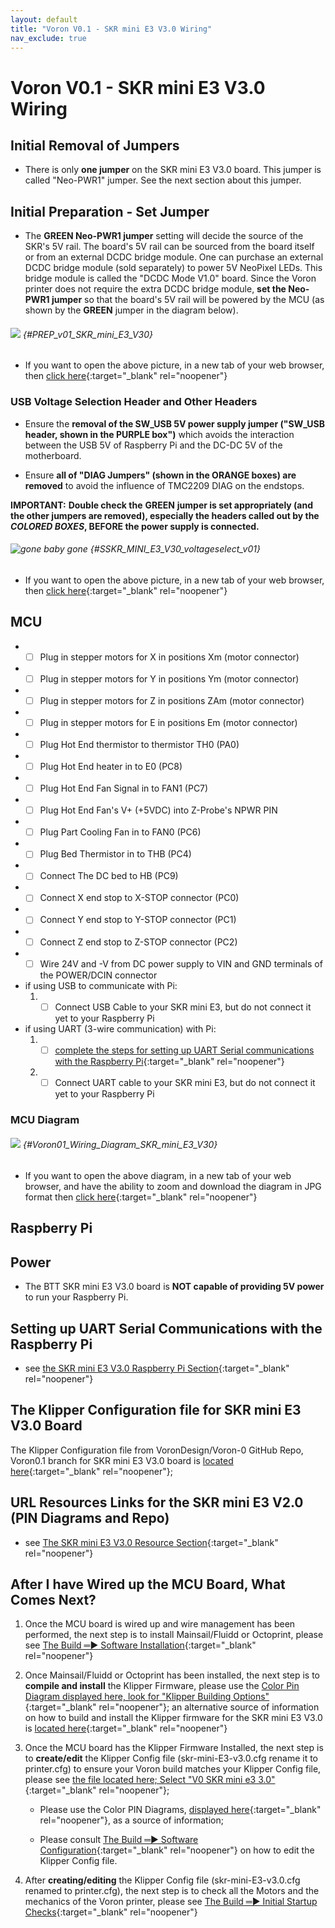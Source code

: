 ```yaml
---
layout: default
title: "Voron V0.1 - SKR mini E3 V3.0 Wiring"
nav_exclude: true
---
```


# Voron V0.1 - SKR mini E3 V3.0 Wiring

## Initial Removal of Jumpers

* There is only **one jumper** on the SKR mini E3 V3.0 board. This jumper is called "Neo-PWR1" jumper.  See the next section about this jumper.

## Initial Preparation - Set Jumper

* The **<span class="color-blind-green">GREEN Neo-PWR1 jumper</span>** setting will decide the source of the SKR's 5V rail. The board's 5V rail can be sourced from the board itself or from an external DCDC bridge module.  One can purchase an external DCDC bridge module (sold separately) to power 5V NeoPixel LEDs.  This bridge module is called the "DCDC Mode V1.0" board. Since the Voron printer does not require the extra DCDC bridge module, **set the Neo-PWR1 jumper** so that the board's 5V rail will be powered by the MCU (as shown by the **<span class="color-blind-green">GREEN</span>** jumper in the diagram below).

###### ![](./images/SKR_mini_E3_V3.0_for_Prep_and_Wiring_Diagram_150.png) {#PREP_v01_SKR_mini_E3_V30}

* If you want to open the above picture, in a new tab of your web browser, then [click here](./images/SKR_mini_E3_V3.0_for_Prep_and_Wiring_Diagram_150.png){:target="_blank" rel="noopener"}

### USB Voltage Selection Header and Other Headers

* Ensure the **removal of the SW_USB 5V power supply jumper ("SW_USB header, shown in the <span class="color-blind-purple">PURPLE box</span>")** which avoids the interaction between the USB 5V of Raspberry Pi and the DC-DC 5V of the motherboard.

* Ensure **all of "DIAG Jumpers" (shown in the <span class="color-blind-orange">ORANGE boxes</span>) are removed** to avoid the influence of TMC2209 DIAG on the endstops.

__<span class="underline-double-trouble color-blind-red">IMPORTANT:</span>__ **Double check the** __<span class="color-blind-green">GREEN</span>__ **jumper is set appropriately (and the other jumpers are removed), especially the headers called out by the _COLORED BOXES_, BEFORE the power supply is connected.**

###### ![gone baby gone](./images/SKR_MINI_E3_V3.0_voltageselect.png) {#SSKR_MINI_E3_V30_voltageselect_v01}

* If you want to open the above picture, in a new tab of your web browser, then [click here](./images/SKR_MINI_E3_V3.0_voltageselect.png){:target="_blank" rel="noopener"}

## MCU

* - [ ] Plug in stepper motors for X in positions Xm (motor connector)
* - [ ] Plug in stepper motors for Y in positions Ym (motor connector)
* - [ ] Plug in stepper motors for Z in positions ZAm (motor connector)
* - [ ] Plug in stepper motors for E in positions Em (motor connector)
* - [ ] Plug Hot End thermistor to thermistor TH0 (PA0)
* - [ ] Plug Hot End heater in to E0 (PC8)
* - [ ] Plug Hot End Fan Signal in to FAN1 (PC7)
* - [ ] Plug Hot End Fan's V+ (+5VDC) into Z-Probe's NPWR PIN
* - [ ] Plug Part Cooling Fan in to FAN0 (PC6)
* - [ ] Plug Bed Thermistor in to THB (PC4)
* - [ ] Connect The DC bed to HB (PC9)
* - [ ] Connect X end stop to X-STOP connector (PC0)
* - [ ] Connect Y end stop to Y-STOP connector (PC1)
* - [ ] Connect Z end stop to Z-STOP connector (PC2)
* - [ ] Wire 24V and -V from DC power supply to VIN and GND terminals of the POWER/DCIN connector
* if using USB to communicate with Pi:
    1. - [ ] Connect USB Cable to your SKR mini E3, but do not connect it yet to your Raspberry Pi
* if using UART (3-wire communication) with Pi:
    1. - [ ] [complete the steps for setting up UART Serial communications with the Raspberry Pi](./mini_e3_v30_RaspberryPi#raspberry-pi){:target="_blank" rel="noopener"}
    2. - [ ] Connect UART cable to your SKR mini E3, but do not connect it yet to your Raspberry Pi

### MCU Diagram

###### ![](./images/Voron0.1_Wiring_Diagram_SKR_mini_E3_V3.0_150.jpg) {#Voron01_Wiring_Diagram_SKR_mini_E3_V30}

* <span class="fs_percent_110">If you want to open the above diagram, in a new tab of your web browser, and have the ability to zoom and download the diagram in JPG format then [click here](./images/Voron0.1_Wiring_Diagram_SKR_mini_E3_V3.0_150.jpg){:target="_blank" rel="noopener"}</span>

## Raspberry Pi

## Power
* The BTT SKR mini E3 V3.0 board is **NOT capable of providing 5V power** to run your Raspberry Pi.

## Setting up UART Serial Communications with the Raspberry Pi

* see [the SKR mini E3 V3.0 Raspberry Pi Section](./mini_e3_v30_RaspberryPi#raspberry-pi){:target="_blank" rel="noopener"}

## The Klipper Configuration file for SKR mini E3 V3.0 Board

The Klipper Configuration file from VoronDesign/Voron-0 GitHub Repo, Voron0.1 branch for SKR mini E3 V3.0 board is [located here](https://raw.githubusercontent.com/VoronDesign/Voron-0/Voron0.1/Firmware/skr-mini-E3-v3.0.cfg){:target="_blank" rel="noopener"};

## URL Resources Links for the SKR mini E3 V2.0 (PIN Diagrams and Repo)

* see [The SKR mini E3 V3.0 Resource Section](./mini_e3_v30_Resources#color-pin-diagram-for-skr-mini-e3-v30){:target="_blank" rel="noopener"}

## After I have Wired up the MCU Board, What Comes Next?

1. Once the MCU board is wired up and wire management has been performed, the next step is to install Mainsail/Fluidd or Octoprint, please see [The Build ═► Software Installation](../../build/software/index#software-installation){:target="_blank" rel="noopener"}

2. Once Mainsail/Fluidd or Octoprint has been installed, the next step is to **compile and install** the Klipper Firmware, please use the [Color Pin Diagram displayed here, look for "Klipper Building Options"](./images/SKR_mini_E3_V3.0_Color_PIN_diagram_300.pdf){:target="_blank" rel="noopener"}; an alternative source of information on how to build and install the Klipper firmware for the SKR mini E3 V3.0 is [located here](https://github.com/bigtreetech/BIGTREETECH-SKR-mini-E3/tree/master/firmware/V3.0/Klipper#user-content-build-firmware-image){:target="_blank" rel="noopener"}

3. Once the MCU board has the Klipper Firmware Installed, the next step is to **create/edit** the Klipper Config file (skr-mini-E3-v3.0.cfg rename it to printer.cfg) to ensure your Voron build matches your Klipper Config file, please see [the file located here; Select "V0 SKR mini e3 3.0"](../../build/software/configuration#software-configuration){:target="_blank" rel="noopener"};

    * Please use the Color PIN Diagrams, [displayed here](./mini_e3_v30_Resources#color-pin-diagram-for-skr-mini-e3-v30){:target="_blank" rel="noopener"}, as a source of information;

    * Please consult [The Build ═► Software Configuration](../../build/software/configuration#software-configuration){:target="_blank" rel="noopener"} on how to edit the Klipper Config file.

4. After **creating/editing** the Klipper Config file (skr-mini-E3-v3.0.cfg renamed to printer.cfg), the next step is to check all the Motors and the mechanics of the Voron printer, please see [The Build ═► Initial Startup Checks](../../build/startup/index#initial-startup-checks){:target="_blank" rel="noopener"}

<script>
    window.onload = function v01_skrminie3_v30_enable_checkboxes(){
    const v01_skrminie3_v30_checkboxes = document.getElementsByClassName('task-list-item-checkbox');
    Array.prototype.forEach.call(v01_skrminie3_v30_checkboxes, function (e) {
        e.removeAttribute('disabled');
    });
    }
</script>